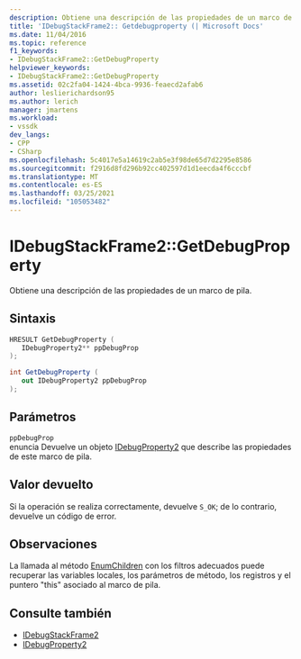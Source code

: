 ```yaml
---
description: Obtiene una descripción de las propiedades de un marco de pila.
title: 'IDebugStackFrame2:: Getdebugproperty (| Microsoft Docs'
ms.date: 11/04/2016
ms.topic: reference
f1_keywords:
- IDebugStackFrame2::GetDebugProperty
helpviewer_keywords:
- IDebugStackFrame2::GetDebugProperty
ms.assetid: 02c2fa04-1424-4bca-9936-feaecd2afab6
author: leslierichardson95
ms.author: lerich
manager: jmartens
ms.workload:
- vssdk
dev_langs:
- CPP
- CSharp
ms.openlocfilehash: 5c4017e5a14619c2ab5e3f98de65d7d2295e8586
ms.sourcegitcommit: f2916d8fd296b92cc402597d1d1eecda4f6cccbf
ms.translationtype: MT
ms.contentlocale: es-ES
ms.lasthandoff: 03/25/2021
ms.locfileid: "105053482"
---
```

# <a name="idebugstackframe2getdebugproperty"></a>IDebugStackFrame2::GetDebugProperty
Obtiene una descripción de las propiedades de un marco de pila.

## <a name="syntax"></a>Sintaxis

```cpp
HRESULT GetDebugProperty ( 
   IDebugProperty2** ppDebugProp
);
```

```csharp
int GetDebugProperty ( 
   out IDebugProperty2 ppDebugProp
);
```

## <a name="parameters"></a>Parámetros
`ppDebugProp`\
enuncia Devuelve un objeto [IDebugProperty2](../../../extensibility/debugger/reference/idebugproperty2.md) que describe las propiedades de este marco de pila.

## <a name="return-value"></a>Valor devuelto
 Si la operación se realiza correctamente, devuelve `S_OK`; de lo contrario, devuelve un código de error.

## <a name="remarks"></a>Observaciones
 La llamada al método [EnumChildren](../../../extensibility/debugger/reference/idebugproperty2-enumchildren.md) con los filtros adecuados puede recuperar las variables locales, los parámetros de método, los registros y el puntero "this" asociado al marco de pila.

## <a name="see-also"></a>Consulte también
- [IDebugStackFrame2](../../../extensibility/debugger/reference/idebugstackframe2.md)
- [IDebugProperty2](../../../extensibility/debugger/reference/idebugproperty2.md)
